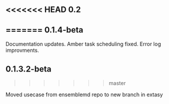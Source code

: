 <<<<<<< HEAD
0.2
---
=======
0.1.4-beta
----------

Documentation updates.
Amber task scheduling fixed.
Error log improvments.

0.1.3.2-beta
------------
>>>>>>> master

Moved usecase from ensemblemd repo to new branch in extasy
